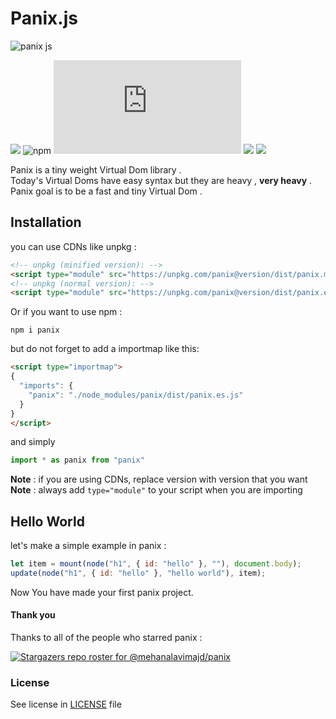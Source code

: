 # Panix.js
![panix js](https://user-images.githubusercontent.com/74927578/130037083-3b841304-4108-4452-8ee5-dd35570d210c.gif)

![](https://img.shields.io/codefactor/grade/github/mehanalavimajd/panix?label=Code%20Quality) ![npm](https://img.shields.io/npm/dw/panix) ![GitHub file size in bytes](https://img.shields.io/github/size/mehanalavimajd/panix/dist/panix.es.min.js) ![](https://img.shields.io/depfu/mehanalavimajd/panix) ![](https://img.shields.io/github/last-commit/mehanalavimajd/panix)

Panix is a tiny weight Virtual Dom library . <br>
Today's Virtual Doms have easy syntax but they are heavy , **very heavy** . <br>
Panix goal is to be a fast and tiny Virtual Dom .

## Installation

you can use CDNs like unpkg :
```html
<!-- unpkg (minified version): -->
<script type="module" src="https://unpkg.com/panix@version/dist/panix.min.es.js"></script>
<!-- unpkg (normal version): -->
<script type="module" src="https://unpkg.com/panix@version/dist/panix.es.js"></script>
```

Or if you want to use npm :
```
npm i panix
```
but do not forget to add a importmap like this:
```html
<script type="importmap">
{
  "imports": {
    "panix": "./node_modules/panix/dist/panix.es.js"
  }
}
</script>
```
and simply
```js
import * as panix from "panix"
```

**Note** : if you are using CDNs, replace version with version that you want <br>
**Note** : always add `type="module"` to your script when you are importing
## Hello World

let's make a simple example in panix :

```js
let item = mount(node("h1", { id: "hello" }, ""), document.body);
update(node("h1", { id: "hello" }, "hello world"), item);
```

Now You have made your first panix project.

#### Thank you

Thanks to all of the people who starred panix :

[![Stargazers repo roster for @mehanalavimajd/panix](https://reporoster.com/stars/notext/mehanalavimajd/panix)](https://github.com/mehanalavimajd/panix/stargazers)


### License

See license in [LICENSE](LICENSE) file
